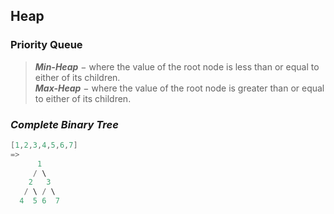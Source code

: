 ## Heap
### Priority Queue

> **_Min-Heap_** − where the value of the root node is less than or equal to either of its children.<br>
> **_Max-Heap_** − where the value of the root node is greater than or equal to either of its children.

### _Complete Binary Tree_

```c
[1,2,3,4,5,6,7]
=>
      1
     / \
    2   3
   / \ / \
  4  5 6  7
```